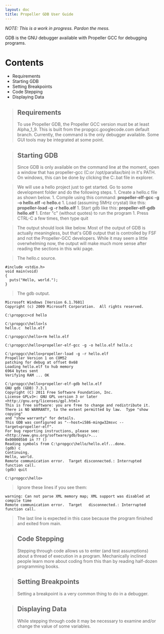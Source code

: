 ```yaml
---
layout: doc
title: Propeller GDB User Guide
---
```


*NOTE: This is a work in progress. Pardon the mess.*

GDB is the GNU debugger available with Propeller GCC for debugging
programs.

Contents
========

-   Requirements
-   Starting GDB
-   Setting Breakpoints
-   Code Stepping
-   Displaying Data

> Requirements
> ------------
>
> To use Propeller GDB, the Propeller GCC version must be at least
> Alpha\_1\_9. This is built from the propgcc.googlecode.com default
> branch. Currently, the command is the only debugger available. Some
> GUI tools may be integrated at some point.

> Starting GDB
> ------------
>
> Since GDB is only available on the command line at the moment, open a
> window that has propeller-gcc (C:or /opt/parallax/bin) in it's PATH.
> On windows, this can be done by clicking the C:.bat file in explorer.

> We will use a hello project just to get started. Go to some
> development folder and do the following steps. 1. Create a hello.c
> file as shown below. 1. Compile using this command:
> **propeller-elf-gcc -g -o hello.elf -c hello.c** 1. Load (assuming
> 5MHz crystal) like this: **propeller-load -g -r hello.elf** 1. Start
> gdb like this: **propeller-elf-gdb hello.elf** 1. Enter "c" (without
> quotes) to run the program 1. Press CTRL-C a few times, then type quit

> The output should look like below. Most of the output of GDB is
> actually meaningless, but that's GDB output that is controlled by FSF
> and not the Propeller-GCC developers. While it may seem a little
> overwhelming now, the output will make much more sense after reading
> the sections in this wiki page.

> The hello.c source.

    #include <stdio.h>
    void main(void)
    {
      puts("Hello, world.");
    }

> The gdb output.

    Microsoft Windows [Version 6.1.7601]
    Copyright (c) 2009 Microsoft Corporation.  All rights reserved.

    C:\propgcc>cd hello

    C:\propgcc\hello>ls
    hello.c  hello.elf

    C:\propgcc\hello>rm hello.elf

    C:\propgcc\hello>propeller-elf-gcc -g -o hello.elf hello.c

    C:\propgcc\hello>propeller-load -g -r hello.elf
    Propeller Version 1 on COM52
    patching for debug at offset 0x68
    Loading hello.elf to hub memory
    6964 bytes sent
    Verifying RAM ... OK

    C:\propgcc\hello>propeller-elf-gdb hello.elf
    GNU gdb (GDB) 7.3.1
    Copyright (C) 2011 Free Software Foundation, Inc.
    License GPLv3+: GNU GPL version 3 or later <http://gnu.org/licenses/gpl.html>
    This is free software: you are free to change and redistribute it.
    There is NO WARRANTY, to the extent permitted by law.  Type "show copying"
    and "show warranty" for details.
    This GDB was configured as "--host=i586-mingw32msvc --target=propeller-elf".
    For bug reporting instructions, please see:
    <http://www.gnu.org/software/gdb/bugs/>...
    0x000005b0 in ?? ()
    Reading symbols from C:\propgcc\hello/hello.elf...done.
    (gdb) c
    Continuing.
    Hello, world.
    Remote communication error.  Target disconnected.: Interrupted function call.
    (gdb) quit

    C:\propgcc\hello>

> Ignore these lines if you see them:

    warning: Can not parse XML memory map; XML support was disabled at compile time
    Remote communication error.  Target   disconnected.: Interrupted function call.

> The last line is expected in this case because the program finished
> and exited from main.

> Code Stepping
> -------------
>
> Stepping through code allows us to enter (and test assumptions) about
> a thread of execution in a program. Mechanically inclined people learn
> more about coding from this than by reading half-dozen programming
> books.

> Setting Breakpoints
> -------------------
>
> Setting a breakpoint is a very common thing to do in a debugger.

> Displaying Data
> ---------------
>
> While stepping through code it may be necessary to examine and/or
> change the value of some variables.
